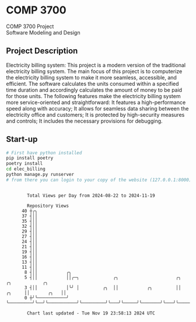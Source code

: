 # COMP 3700
COMP 3700 Project  
Software Modeling and Design
## Project Description
Electricity billing system: This project is a modern version of the traditional electricity billing system. The main focus of this project is to computerize the electricity billing system to make it more seamless, accessible, and efficient. The software calculates the units consumed within a specified time duration and accordingly calculates the amount of money to be paid for those units. The following features make the electricity billing system more service-oriented and straightforward: It features a high-performance speed along with accuracy; It allows for seamless data sharing between the electricity office and customers; It is protected by high-security measures and controls; It includes the necessary provisions for debugging.

## Start-up
```bash
# First have python installed
pip install poetry
poetry install
cd elec_billing
python manage.py runserver
# from there you can login to your copy of the website (127.0.0.1:8000), default creds are admin/admin
```

```

        Total Views per Day from 2024-08-22 to 2024-11-19

        Repository Views
      40 ┼╭╮
      37 ┤││
      35 ┤││
      32 ┤││
      29 ┤││
      27 ┤││
      24 ┤││
      21 ┤││
      19 ┤││
      16 ┤││
      13 ┤││
      11 ┤││
       8 ┤││           ╭╮
       5 ┤││           ││╭─╮             ╭╮                      ╭╮          ╭╮            ╭╮
       3 ┤││           │╰╯ │         ╭╮  ││           ╭╮         ││   ╭╮     ││       ╭╮   ││
       0 ┼╯╰───────────╯   ╰─────────╯╰──╯╰───────────╯╰─────────╯╰───╯╰─────╯╰───────╯╰───╯╰──────

        Chart last updated - Tue Nov 19 23:58:13 2024 UTC
        
```
